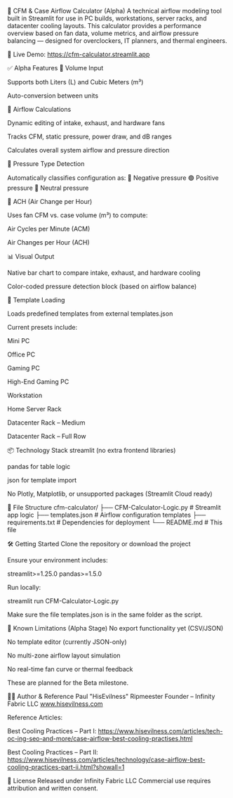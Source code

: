 💨 CFM & Case Airflow Calculator (Alpha)
A technical airflow modeling tool built in Streamlit for use in PC builds, workstations, server racks, and datacenter cooling layouts. This calculator provides a performance overview based on fan data, volume metrics, and airflow pressure balancing — designed for overclockers, IT planners, and thermal engineers.

🔗 Live Demo: https://cfm-calculator.streamlit.app

✅ Alpha Features
📏 Volume Input

Supports both Liters (L) and Cubic Meters (m³)

Auto-conversion between units

💨 Airflow Calculations

Dynamic editing of intake, exhaust, and hardware fans

Tracks CFM, static pressure, power draw, and dB ranges

Calculates overall system airflow and pressure direction

🧠 Pressure Type Detection

Automatically classifies configuration as:
🔴 Negative pressure
🟢 Positive pressure
🔵 Neutral pressure

🔁 ACH (Air Change per Hour)

Uses fan CFM vs. case volume (m³) to compute:

Air Cycles per Minute (ACM)

Air Changes per Hour (ACH)

📊 Visual Output

Native bar chart to compare intake, exhaust, and hardware cooling

Color-coded pressure detection block (based on airflow balance)

📁 Template Loading

Loads predefined templates from external templates.json

Current presets include:

Mini PC

Office PC

Gaming PC

High-End Gaming PC

Workstation

Home Server Rack

Datacenter Rack – Medium

Datacenter Rack – Full Row

📦 Technology Stack
streamlit (no extra frontend libraries)

pandas for table logic

json for template import

No Plotly, Matplotlib, or unsupported packages (Streamlit Cloud ready)

📂 File Structure
cfm-calculator/
├── CFM-Calculator-Logic.py # Streamlit app logic
├── templates.json # Airflow configuration templates
├── requirements.txt # Dependencies for deployment
└── README.md # This file

🛠 Getting Started
Clone the repository or download the project

Ensure your environment includes:

streamlit>=1.25.0
pandas>=1.5.0

Run locally:

streamlit run CFM-Calculator-Logic.py

Make sure the file templates.json is in the same folder as the script.

📌 Known Limitations (Alpha Stage)
No export functionality yet (CSV/JSON)

No template editor (currently JSON-only)

No multi-zone airflow layout simulation

No real-time fan curve or thermal feedback

These are planned for the Beta milestone.

👨‍💻 Author & Reference
Paul "HisEvilness" Ripmeester
Founder – Infinity Fabric LLC
www.hisevilness.com

Reference Articles:

Best Cooling Practices – Part I:
https://www.hisevilness.com/articles/tech-oc-ing-seo-and-more/case-airflow-best-cooling-practises.html

Best Cooling Practices – Part II:
https://www.hisevilness.com/articles/technology/case-airflow-best-cooling-practices-part-ii.html?showall=1

🧭 License
Released under Infinity Fabric LLC
Commercial use requires attribution and written consent.
